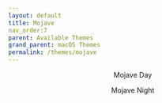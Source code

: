 ```yaml
---
layout: default
title: Mojave
nav_order:7
parent: Available Themes
grand_parent: macOS Themes
permalink: /themes/mojave
---
```


<p align="center">Mojave Day</p>
<!-- <p align="center"><img width="80%" src="" /></p> -->
<p align="center">Mojave Night</p>
<!-- <p align="center"><img width="80%" src="" /></p> -->